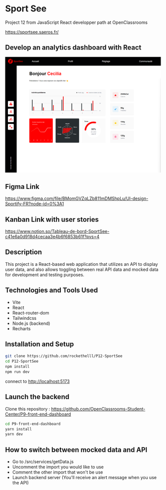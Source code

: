 # Sport See

Project 12 from JavaScript React developper path at OpenClassrooms

<https://sportsee.saeros.fr/>

## Develop an analytics dashboard with React

![Sans titre-5](./public/SportSee.png)

## Figma Link

<https://www.figma.com/file/BMomGVZqLZb811mDMShpLu/UI-design-Sportify-FR?node-id=0%3A1>

## Kanban Link with user stories

<https://www.notion.so/Tableau-de-bord-SportSee-c41e6a0d918d4cecaa3e4b6f6853b61f?pvs=4>

## Description

This project is a React-based web application that utilizes an API to display user data, and also allows toggling between real API data and mocked data for development and testing purposes.

## Technologies and Tools Used

- Vite
- React
- React-router-dom
- Tailwindcss
- Node.js (backend)
- Recharts

## Installation and Setup

```bash
git clone https://github.com/rockethelll/P12-SportSee
cd P12-SportSee
npm install
npm run dev
```

connect to <http://localhost:5173>

## Launch the backend

Clone this repository : <https://github.com/OpenClassrooms-Student-Center/P9-front-end-dashboard>

```bash
cd P9-front-end-dashboard
yarn install
yarn dev
```

## How to switch between mocked data and API

- Go to /src/services/getData.js
- Uncomment the import you would like to use
- Comment the other import that won't be use
- Launch backend server
  (You'll receive an alert message when you use the API)
